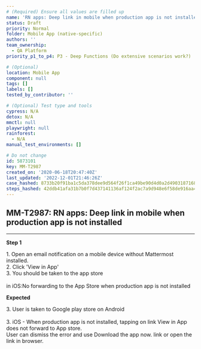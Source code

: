 ```yaml
---
# (Required) Ensure all values are filled up
name: 'RN apps: Deep link in mobile when production app is not installed'
status: Draft
priority: Normal
folder: Mobile App (native-specific)
authors: ''
team_ownership:
  - QA Platform
priority_p1_to_p4: P3 - Deep Functions (Do extensive scenarios work?)

# (Optional)
location: Mobile App
component: null
tags: []
labels: []
tested_by_contributor: ''

# (Optional) Test type and tools
cypress: N/A
detox: N/A
mmctl: null
playwright: null
rainforest:
  - N/A
manual_test_environments: []

# Do not change
id: 5873101
key: MM-T2987
created_on: '2020-06-18T20:47:40Z'
last_updated: '2022-12-01T21:46:26Z'
case_hashed: 8733b20f91ba1c5da378dee9d564f26f1ca49be90d4d0a2d490318716826a16fd4334ad54b2bd4c4be3d5e608f67f2dc
steps_hashed: 42ddb41afa31b7b0f7d437141136af124f2ac7a9d948e6f58de916aa4586cdf0ea5f84f2fba80c92228090e3584550dd
---
```


<!-- (Auto-generated) Based on frontmatter's "key" and "name" -->

## MM-T2987: RN apps: Deep link in mobile when production app is not installed

---

**Step 1**

1\. Open an email notification on a mobile device without Mattermost installed.\
2\. Click 'View in App'\
3\. You should be taken to the app store\
\
in iOS:No forwarding to the App Store when production app is not installed

**Expected**

3\. User is taken to Google play store on Android\
\
3\. iOS - When production app is not installed, tapping on link View in App does not forward to App store.\
User can dismiss the error and use Download the app now. link or open the link in browser.
